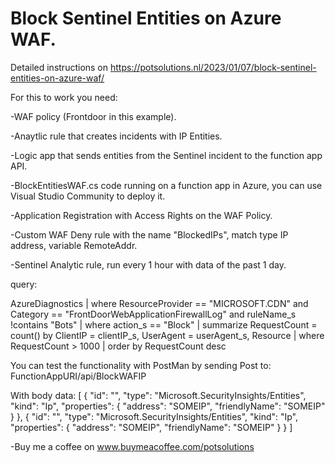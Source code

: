 # Block Sentinel Entities on Azure WAF.

Detailed instructions on https://potsolutions.nl/2023/01/07/block-sentinel-entities-on-azure-waf/

For this to work you need:

-WAF policy (Frontdoor in this example).

-Anaytlic rule that creates incidents with IP Entities.

-Logic app that sends entities from the Sentinel incident to the function app API.

-BlockEntitiesWAF.cs code running on a function app in Azure, you can use Visual Studio Community to deploy it.

-Application Registration with Access Rights on the WAF Policy.

-Custom WAF Deny rule with the name "BlockedIPs", match type IP address, variable RemoteAddr.

-Sentinel Analytic rule, run every 1 hour with data of the past 1 day.

query:


AzureDiagnostics
| where ResourceProvider == "MICROSOFT.CDN"
    and Category == "FrontDoorWebApplicationFirewallLog"
    and ruleName_s !contains "Bots"
| where action_s == "Block"
| summarize RequestCount = count() by ClientIP = clientIP_s, UserAgent = userAgent_s, Resource
| where RequestCount > 1000
| order by RequestCount desc


You can test the functionality with PostMan by sending Post to: FunctionAppURI/api/BlockWAFIP

With body data:
[
  {
    "id": "",
    "type": "Microsoft.SecurityInsights/Entities",
    "kind": "Ip",
    "properties": {
      "address": "SOMEIP",
      "friendlyName": "SOMEIP"
    }
  },
  {
    "id": "",
    "type": "Microsoft.SecurityInsights/Entities",
    "kind": "Ip",
    "properties": {
      "address": "SOMEIP",
      "friendlyName": "SOMEIP"
    }
  }
]

-Buy me a coffee on www.buymeacoffee.com/potsolutions

